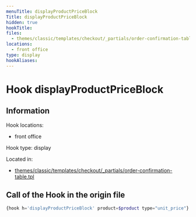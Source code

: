 ```yaml
---
menuTitle: displayProductPriceBlock
Title: displayProductPriceBlock
hidden: true
hookTitle: 
files:
  - themes/classic/templates/checkout/_partials/order-confirmation-table.tpl
locations:
  - front office
type: display
hookAliases:
---
```


# Hook displayProductPriceBlock

## Information

Hook locations: 
  - front office

Hook type: display

Located in: 
  - [themes/classic/templates/checkout/_partials/order-confirmation-table.tpl](https://github.com/PrestaShop/PrestaShop/blob/8.0.x/themes/classic/templates/checkout/_partials/order-confirmation-table.tpl)

## Call of the Hook in the origin file

```php
{hook h='displayProductPriceBlock' product=$product type="unit_price"}
```